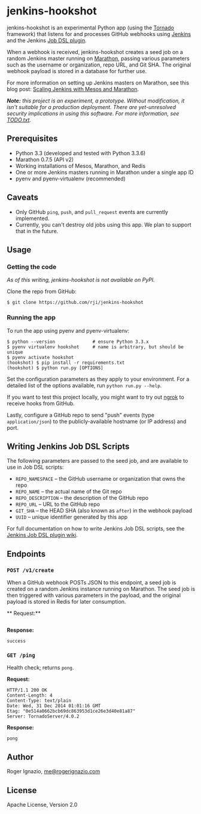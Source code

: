 # jenkins-hookshot
jenkins-hookshot is an experimental Python app (using the [Tornado][1]
framework) that listens for and processes GitHub webhooks using [Jenkins][2]
and the Jenkins [Job DSL plugin][3].

When a webhook is received, jenkins-hookshot creates a seed job on a random
Jenkins master running on [Marathon][4], passing various parameters such as
the username or organization, repo URL, and Git SHA. The original webhook
payload is stored in a database for further use.

For more information on setting up Jenkins masters on Marathon, see this blog
post: [Scaling Jenkins with Mesos and Marathon][5].

_**Note:** this project is an experiment, a prototype. Without modification, it
isn't suitable for a production deployment. There are yet-unresolved security
implications in using this software. For more information, see [TODO.txt][6]._


## Prerequisites
  * Python 3.3 (developed and tested with Python 3.3.6)
  * Marathon 0.7.5 (API v2)
  * Working installations of Mesos, Marathon, and Redis
  * One or more Jenkins masters running in Marathon under a single app ID
  * pyenv and pyenv-virtualenv (recommended)


## Caveats
  * Only GitHub `ping`, `push`, and `pull_request` events are currently
  implemented.
  * Currently, you can't destroy old jobs using this app. We plan to support
  that in the future.


## Usage
### Getting the code
_As of this writing, jenkins-hookshot is not available on PyPI._

Clone the repo from GitHub:

```
$ git clone https://github.com/rji/jenkins-hookshot
```

### Running the app
To run the app using pyenv and pyenv-virtualenv:

```
$ python --version              # ensure Python 3.3.x
$ pyenv virtualenv hookshot     # name is arbitrary, but should be unique
$ pyenv activate hookshot
(hookshot) $ pip install -r requirements.txt
(hookshot) $ python run.py [OPTIONS]
```

Set the configuration parameters as they apply to your environment. For a
detailed list of the options available, run `python run.py --help`.

If you want to test this project locally, you might want to try out [ngrok][7]
to receive hooks from GitHub.

Lastly, configure a GitHub repo to send "push" events (type `application/json`)
to the publicly-available hostname (or IP address) and port.


## Writing Jenkins Job DSL Scripts
The following parameters are passed to the seed job, and are available to use
in Job DSL scripts:
  * `REPO_NAMESPACE` – the GitHub username or organization that owns the repo
  * `REPO_NAME` – the actual name of the Git repo
  * `REPO_DESCRIPTION` – the description of the GitHub repo
  * `REPO_URL` – URL to the GitHub repo
  * `GIT_SHA` – the HEAD SHA (also known as `after`) in the webhook payload
  * `UUID` – unique identifier generated by this app

For full documentation on how to write Jenkins Job DSL scripts, see the
[Jenkins Job DSL plugin wiki][8].


## Endpoints
### `POST /v1/create`
When a GitHub webhook POSTs JSON to this endpoint, a seed job is created on a
random Jenkins instance running on Marathon. The seed job is then triggered
with various parameters in the payload, and the original payload is stored in
Redis for later consumption.

** Request:**

```

```

**Response:**

```
success
```

### `GET /ping`
Health check; returns `pong`.

**Request:**

```
HTTP/1.1 200 OK
Content-Length: 4
Content-Type: text/plain
Date: Wed, 31 Dec 2014 01:01:16 GMT
Etag: "0e514a0662bcb69dc863953d1ce26e3d40e81a87"
Server: TornadoServer/4.0.2
```

**Response:**

```
pong
```

## Author
Roger Ignazio, me@rogerignazio.com

## License
Apache License, Version 2.0


[1]: http://www.tornadoweb.org/en/stable/
[2]: http://jenkins-ci.org
[3]: https://wiki.jenkins-ci.org/display/JENKINS/Job+DSL+Plugin
[4]: https://mesosphere.github.io/marathon/
[5]: http://rogerignazio.com/blog/scaling-jenkins-mesos-marathon/
[6]: TODO.txt
[7]: https://ngrok.com/
[8]: https://github.com/jenkinsci/job-dsl-plugin/wiki
